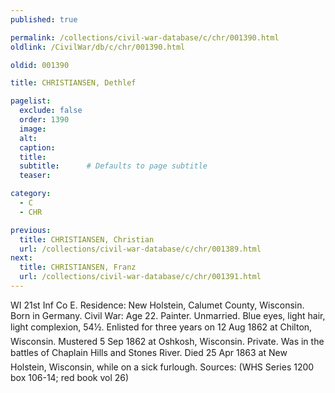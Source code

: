 ```yaml
---
published: true

permalink: /collections/civil-war-database/c/chr/001390.html
oldlink: /CivilWar/db/c/chr/001390.html

oldid: 001390

title: CHRISTIANSEN, Dethlef

pagelist:
  exclude: false
  order: 1390
  image: 
  alt:
  caption:
  title:
  subtitle:      # Defaults to page subtitle
  teaser:

category: 
  - C 
  - CHR

previous:
  title: CHRISTIANSEN, Christian
  url: /collections/civil-war-database/c/chr/001389.html  
next:
  title: CHRISTIANSEN, Franz
  url: /collections/civil-war-database/c/chr/001391.html   
---
```

WI 21st Inf Co E. Residence: New Holstein, Calumet County, Wisconsin. Born in Germany. Civil War: Age 22. Painter. Unmarried. Blue eyes, light hair, light complexion, 5&#146;4&frac12;&#148;. Enlisted for three years on 12 Aug 1862 at Chilton, Wisconsin. Mustered 5 Sep 1862 at Oshkosh, Wisconsin. Private. Was in the battles of Chaplain Hills and Stone&#146;s River. Died 25 Apr 1863 at New Holstein, Wisconsin, while on a sick furlough. Sources: (WHS Series 1200 box 106-14; red book vol 26)
